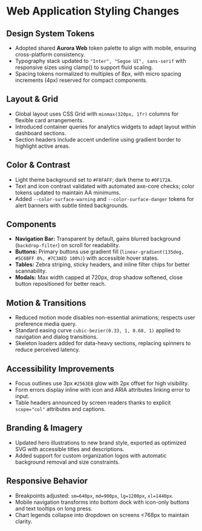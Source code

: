 # Web Application Styling Changes

## Design System Tokens
- Adopted shared **Aurora Web** token palette to align with mobile, ensuring cross-platform consistency.
- Typography stack updated to `"Inter", "Segoe UI", sans-serif` with responsive sizes using clamp() to support fluid scaling.
- Spacing tokens normalized to multiples of 8px, with micro spacing increments (4px) reserved for compact components.

## Layout & Grid
- Global layout uses CSS Grid with `minmax(320px, 1fr)` columns for flexible card arrangements.
- Introduced container queries for analytics widgets to adapt layout within dashboard sections.
- Section headers include accent underline using gradient border to highlight active areas.

## Color & Contrast
- Light theme background set to `#F8FAFF`; dark theme to `#0F172A`.
- Text and icon contrast validated with automated axe-core checks; color tokens updated to maintain AA minimums.
- Added `--color-surface-warning` and `--color-surface-danger` tokens for alert banners with subtle tinted backgrounds.

## Components
- **Navigation Bar:** Transparent by default, gains blurred background (`backdrop-filter`) on scroll for readability.
- **Buttons:** Primary buttons use gradient fill (`linear-gradient(135deg, #5C6BFF 0%, #7C3AED 100%)`) with accessible hover states.
- **Tables:** Zebra striping, sticky headers, and inline filter chips for better scannability.
- **Modals:** Max width capped at 720px, drop shadow softened, close button repositioned for better reach.

## Motion & Transitions
- Reduced motion mode disables non-essential animations; respects user preference media query.
- Standard easing curve `cubic-bezier(0.33, 1, 0.68, 1)` applied to navigation and dialog transitions.
- Skeleton loaders added for data-heavy sections, replacing spinners to reduce perceived latency.

## Accessibility Improvements
- Focus outlines use 3px `#2563EB` glow with 2px offset for high visibility.
- Form errors display inline with icon and ARIA attributes linking error to input.
- Table headers announced by screen readers thanks to explicit `scope="col"` attributes and captions.

## Branding & Imagery
- Updated hero illustrations to new brand style, exported as optimized SVG with accessible titles and descriptions.
- Added support for custom organization logos with automatic background removal and size constraints.

## Responsive Behavior
- Breakpoints adjusted: `sm=640px`, `md=900px`, `lg=1200px`, `xl=1440px`.
- Mobile navigation transforms into bottom dock with icon-only buttons and text tooltips on long press.
- Chart legends collapse into dropdown on screens <768px to maintain clarity.
